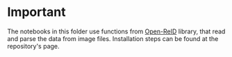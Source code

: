 # Important

The notebooks in this folder use functions from [Open-ReID](https://github.com/Cysu/open-reid) library, that read and parse the data from image files. Installation steps can be found at the repository's page.
